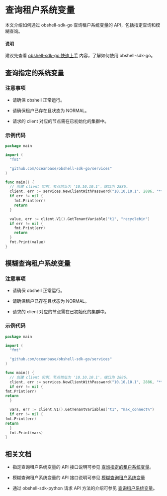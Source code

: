 # 查询租户系统变量

本文介绍如何通过 obshell-sdk-go 查询租户系统变量的 API，包括指定查询和模糊查询。

<main id="notice" type='explain'>
  <h4>说明</h4>
  <p>建议先查看 <a href='../100.quickstart-of-go.md'>obshell-sdk-go 快速上手</a> 内容，了解如何使用 obshell-sdk-go。</p>
</main>

## 查询指定的系统变量

### 注意事项

* 请确保 obshell 正常运行。

* 请确保租户已存在且状态为 NORMAL。

* 请求的 client 对应的节点需在已初始化的集群中。

### 示例代码

```go
package main

import (
  "fmt"

  "github.com/oceanbase/obshell-sdk-go/services"
)

func main() {
  // 创建 client 实例，节点地址为 '10.10.10.1'，端口为 2886。
  client, err := services.NewClientWithPassword("10.10.10.1", 2886, "****")
  if err != nil {
    fmt.Print(err)
    return
  }

  value, err := client.V1().GetTenantVariable("t1", "recyclebin")
  if err != nil {
    fmt.Print(err)
    return
  }
  fmt.Print(value)
}
```

## 模糊查询租户系统变量

### 注意事项

* 请确保 obshell 正常运行。

* 请确保租户已存在且状态为 NORMAL。

* 请求的 client 对应的节点需在已初始化的集群中。

### 示例代码

```go
package main

import (
  "fmt"

  "github.com/oceanbase/obshell-sdk-go/services"
)

func main() {
  // 创建 client 实例，节点地址为 '10.10.10.1'，端口为 2886。
  client, err := services.NewClientWithPassword("10.10.10.1", 2886, "****")
  if err != nil {
fmt.Print(err)
return
  }

  vars, err := client.V1().GetTenantVariables("t1", "max_connect%")
  if err != nil {
fmt.Print(err)
return
  }
  fmt.Print(vars)
}
```

## 相关文档

* 指定查询租户系统变量的 API 接口说明可参见 [查询指定的租户系统变量](../../../400.obshell-api-reference/500.tenant-management/1600.query-tenant-system-variable.md)。

* 模糊查询租户系统变量的 API 接口说明可参见 [模糊查询租户系统变量](../../../400.obshell-api-reference/500.tenant-management/1700.fuzzy-query-tenant-system-variable.md)

* 通过 obshell-sdk-python 请求 API 方法的介绍可参见 [查询租户系统变量](../../100.python/500.tenant-management/1600.query-tenant-system-variable-of-python.md)。
